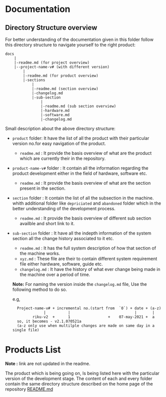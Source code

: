 # Documentation

## Directory Structure overview

For better understanding of the documentation given in this folder follow this directory structure to navigate yourself to the right product:

```
docs
    |
    |-readme.md (for project overview)
    |--project-name-v# (with different version)
        |
        |-readme.md (for product overview)
        |-sections
            |
            |-readme.md (section overview)
            |-changelog.md
            |-sub-section
                |
                |-readme.md (sub section overview)
                |-hardware.md
                |-software.md
                |-changelog.md
```
Small description about the above  directory structure:

* `product` folder: It have the list of all the product with their particular version no.for easy navigation of the product.
  * `readme.md` : It provide the basis overview of what are the product which are currently their in the repository.
* `product-name-v#` folder : It contain all the information regarding the product development either in the field of hardware, software etc. 
  * `readme.md` : It provide the basis overview of what are the section present in the section. 
* `section` folder : It contain the list of all the subsection in the machine. whith additional folder like `depriciated` and `abandoned` folder which in the better understanding of the development process.
  * `readme.md` : It provide the basis overview of different sub section availble and short link to it.
* `sub-section` folder : It have all the indepth information of the system section all the change history associated to it etc.
    * `readme.md` : It has the full system description of how that section of the machine works.
    * `xyz.md` : These file are their to contain different system requirement file either hardware, software, guide etc.
    * `changelog.md` : It have the history of what ever change being made in the machine over a period of time.    

    **Note:**  For naming the version inside the `changelog.md` file, Use the following method to do so.

    e.g,
        
        Project-name-v# + incremental no.(start from  `0`) + date + (a-z)
                    |          |                             |       |
               riku-v2  +      1                 +    07-may-2021 +  a
        so, it becomes - v2.1.070521a 
        (a-z only use when multilple changes are made on same day in a single file)             


# Products List 

**Note :** link are not updated in the readme.
<!-- TODO: Update links below -->
The product which is being going on, Is being listed here with the particular version of the development stage. The content of each and every folder contain the same directory structure described on the home page of the repository [README.md](../readme.md)  

<!-- ## Test Video Link(if any) -->
